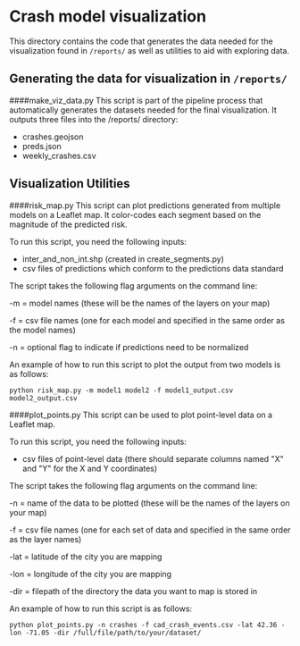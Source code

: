 # Crash model visualization

This directory contains the code that generates the data needed for the visualization found in `/reports/` as well as utilities to aid with exploring data.

## Generating the data for visualization in `/reports/`

####make\_viz\_data.py
This script is part of the pipeline process that automatically generates the datasets needed for the final visualization. It outputs three files into the /reports/ directory:

* crashes.geojson
* preds.json
* weekly_crashes.csv


## Visualization Utilities

####risk_map.py 
This script can plot predictions generated from multiple models on a Leaflet map.  It color-codes each segment based on the magnitude of the predicted risk.

To run this script, you need the following inputs:
- inter_and_non_int.shp (created in create_segments.py)
- csv files of predictions which conform to the predictions data standard 

The script takes the following flag arguments on the command line:

-m = model names (these will be the names of the layers on your map)

-f = csv file names (one for each model and specified in the same order as the model names)

-n = optional flag to indicate if predictions need to be normalized

An example of how to run this script to plot the output from two models is as follows:
```
python risk_map.py -m model1 model2 -f model1_output.csv model2_output.csv
```

####plot_points.py 
This script can be used to plot point-level data on a Leaflet map.

To run this script, you need the following inputs:
- csv files of point-level data (there should separate columns named "X" and "Y" for the X and Y coordinates)

The script takes the following flag arguments on the command line:

-n = name of the data to be plotted (these will be the names of the layers on your map)

-f = csv file names (one for each set of data and specified in the same order as the layer names)

-lat = latitude of the city you are mapping

-lon = longitude of the city you are mapping

-dir = filepath of the directory the data you want to map is stored in

An example of how to run this script is as follows:
```
python plot_points.py -n crashes -f cad_crash_events.csv -lat 42.36 -lon -71.05 -dir /full/file/path/to/your/dataset/
```